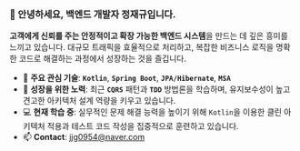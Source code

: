 ### 👋 안녕하세요, 백엔드 개발자 정재규입니다.

**고객에게 신뢰를 주는 안정적이고 확장 가능한 백엔드 시스템**을 만드는 데 깊은 흥미를 느끼고 있습니다. 대규모 트래픽을 효율적으로 처리하고, 복잡한 비즈니스 로직을 명확한 코드로 해결하는 과정에서 성장하는 것을 즐깁니다.

- 🚀 **주요 관심 기술**: **`Kotlin`**, **`Spring Boot`**, **`JPA/Hibernate`**, **`MSA`**
- 🤔 **성장을 위한 노력**: 최근 **`CQRS`** 패턴과 **`TDD`** 방법론을 학습하며, 유지보수성이 높고 견고한 아키텍처 설계 역량을 키우고 있습니다.
- 💻 **현재 학습 중**: 실무적인 문제 해결 능력을 높이기 위해 `Kotlin`을 이용한 클린 아키텍처 적용과 테스트 코드 작성을 집중적으로 훈련하고 있습니다.
- 📫 **Contact**: jjg0954@naver.com
